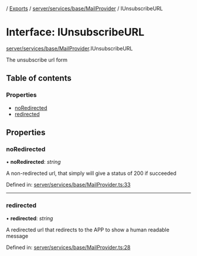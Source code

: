 [](../README.md) / [Exports](../modules.md) / [server/services/base/MailProvider](../modules/server_services_base_mailprovider.md) / IUnsubscribeURL

# Interface: IUnsubscribeURL

[server/services/base/MailProvider](../modules/server_services_base_mailprovider.md).IUnsubscribeURL

The unsubscribe url form

## Table of contents

### Properties

- [noRedirected](server_services_base_mailprovider.iunsubscribeurl.md#noredirected)
- [redirected](server_services_base_mailprovider.iunsubscribeurl.md#redirected)

## Properties

### noRedirected

• **noRedirected**: *string*

A non-redirected url, that simply will give a status
of 200 if succeeded

Defined in: [server/services/base/MailProvider.ts:33](https://github.com/onzag/itemize/blob/0569bdf2/server/services/base/MailProvider.ts#L33)

___

### redirected

• **redirected**: *string*

A redirected url that redirects to the APP to show
a human readable message

Defined in: [server/services/base/MailProvider.ts:28](https://github.com/onzag/itemize/blob/0569bdf2/server/services/base/MailProvider.ts#L28)
